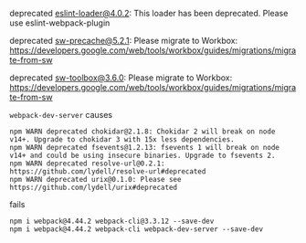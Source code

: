 
deprecated eslint-loader@4.0.2: This loader has been deprecated. Please use eslint-webpack-plugin

deprecated sw-precache@5.2.1: Please migrate to Workbox: https://developers.google.com/web/tools/workbox/guides/migrations/migrate-from-sw

deprecated sw-toolbox@3.6.0: Please migrate to Workbox: https://developers.google.com/web/tools/workbox/guides/migrations/migrate-from-sw

`webpack-dev-server` causes

```
npm WARN deprecated chokidar@2.1.8: Chokidar 2 will break on node v14+. Upgrade to chokidar 3 with 15x less dependencies.
npm WARN deprecated fsevents@1.2.13: fsevents 1 will break on node v14+ and could be using insecure binaries. Upgrade to fsevents 2.
npm WARN deprecated resolve-url@0.2.1: https://github.com/lydell/resolve-url#deprecated
npm WARN deprecated urix@0.1.0: Please see https://github.com/lydell/urix#deprecated
```

fails

```
npm i webpack@4.44.2 webpack-cli@3.3.12 --save-dev
npm i webpack@4.44.2 webpack-cli webpack-dev-server --save-dev
```

